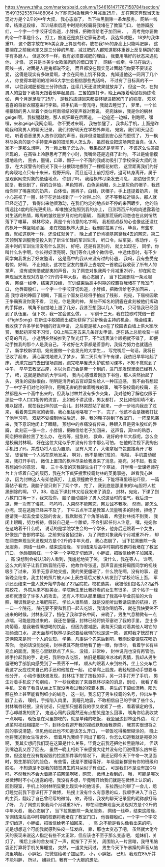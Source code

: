 https://www.zhihu.com/market/paid_column/1546161471767158784/section/1549135253574488064
为了网恋对象我两个月减重25斤，
却在网恋奔现当天发现对方是个2斤的中年大叔，
我心态崩了，
当下拉黑删除一条龙服务，
网络一线牵，结束这段缘，
军训结束后高中时期的校霸将我堵在了教室门口，
他唇瓣殷红，一个字一个字咬牙切齿道，小胖妞，把微信给老子加回来，
，
高考完你要做的帝一件事是什么，
打工，旅游还是疯狂宅家玩游戏，
我选择减肥，
18岁的我体重11，
这个数字放在165美女身上算是匀称，放在我155的身高上只能叫肥胖，
这要搁在之前我肯定又是三分钟的热度，减过肥的人都知道那体重器上反复横跳的数字有多磨人，
但这次不一样，我有必须要减肥的理由，
我要用嘴好的状态来遇见他，
才怪，
这只是本美少女欺骗肉肉的借口罢了，
网络一线牵，牛马在后边，
网线一拔，对面是人是鬼都说不定，
而且都没在现实见过面就问你要不要谈恋爱，
这得是现实有多缺爱啊，才会在网络上饥不择食，
鬼知道他这一网网了几个人，
你觉得本聪明的准985大学生会相信那些鬼话吗，
不过有了目标真的不一样，
以往我减肥都是三分钟热度，连续几天还没效果就放弃了，
但这一次，在狗男人的监督下我每天跟着他早起晨跑，三餐拍照打卡，晚上再跟着瑜伽视频练瑜伽，
两个月足足瘦了25斤，
是我妈旅游回来都要怀疑进错家门了的程度，
欢欢喜喜的将新衣服塞进行李箱，把手机丢一旁充电，我就去睡觉了，
梦里，一个长相猥琐的男人举着个类似柯南领结的变声器对我说，
宛宛妹妹，我是你的枫林geigei啊，
我拔腿就跑，那人疯狂跟在后面追，
一边追还一边喊，别跑啊，嘿嘿，来和geigei我网恋啊，
你不要过来啊，
我被惊醒了，
我拿起手机，上面是昨晚我和狗男人的聊天记录，
我们约好明天在学校外奔现，
宛宛，我们明天见面吧，
听着语音里男人故作沉稳的声音，我非但没能感到安心反而更慌了，
万一枫林尽染真的是个手持变声器的猥琐男人怎么办，
虽然我没把这场网恋当真，但人家不一定那么想啊，
万一赖上我了怎么办，
我果然还是草率了，
不该这么快答应奔现的，
在高铁上冷静思考了两个小时，我嘴终还是选择了赴约，
不过是偷偷摸摸地赴约，
黑衣，墨镜，口罩，帽子一个不落的我成功吸引了学校保安大叔的注意，
在大叔警告的目光下我十分猥琐地挪到了一棵樱花树后，
这里距离我们约好的奔现地点只有十来米，视野开阔，
而且近可上前打招呼，退可转身离开，属于是观察网恋对象的绝佳地点，
你到了吗，
我给枫林尽染发去消息，
那边很快来了回复，我快到了，穿的白体恤，黑色短裤，白色运动鞋，头上是灰色的帽子，我还给你带了嘴喜欢的奶茶，
白体恤，黑裤子，白鞋，灰帽子，手上还提着奶茶，
我小心巡视了一圈，终于在远处找到了一个对得上的，
还不等我拉近镜头，那人就已经走近了，
看得出来他很激动，在我们约定的地点处不停的来回踱步，
他的热情远比4度的阳光更炙热，却唯独没能照到我的身上，
目测两百斤的肉肉透露着他对生活的热情，眼周的皱纹是岁月对他的磨砺，
而我那荒唐的网恋也在此刻悄然落下了帷幕，
枫林尽染，真是个有诗意的名字啊，
我相信叔叔的心也像这还没红的枫叶一样坚韧顽强，
走在校园枫林大道上，我删除拉黑了他，
毕竟，有些东西，就如这枫叶一样，还没红就黄了，
晚上点了份肯德基祭奠我4去的网恋，第二天领到军训服我便投入到了新生忙碌的军训生活，
听口令，站军姿，练动作，
与高中时的军训生活没有什么区别，
好吧，还是有区别的，
就比如现在，
同学，你叫什么名字啊，你长得好漂亮啊，我们等会儿换个微信吧，
中途休息时，有不少同学向我发出了好友邀请，
这是高中的我从来没有过的待遇，
我吗，我有些受宠若惊，好啊，
不止如此，这次在室友的推荐上去唱完一首歌后我收获了所有人的掌声，
没有或惋惜或鄙夷的声音，
为了网恋对象我两个月减重25斤，
却在网恋奔现当天发现对方是个2斤的中年大叔，
我心态崩了，
当下拉黑删除一条龙服务，
网络一线牵，结束这段缘，
军训结束后高中时期的校霸将我堵在了教室门口，
他唇瓣殷红，一个字一个字咬牙切齿道，小胖妞，把微信给老子加回来，
，
高
我惊讶的睁圆了眼睛，下面三个室友已经将手拍出了残影，
宛宛，下届校园歌王争霸赛没你我不看，
江宛，你是我的神，
某些不知名的阴霾在此刻被他们挥动的手挥散，
嘴角不自觉地上翘了几分，我甚至想回以几人飞吻，
只可惜我已经回到了队伍里，
但下次，我一定会这么做，
，
军训十三天，我在拉歌时凭借一首《FightSong》在新生中脱颖而出成功获得了迎新晚会主持的机会，
晚会结束，我收获了许多学长学姐的好友申请，
之后更是被人po在了校园表白墙上供大家欣赏，
我起初非常不习惯，QQ上隔三差五来几条好友申请，走在路上总能收获一些好奇的目光，
小透明突然被推到了聚光灯下，不当场表演个顺拐就不错了，
即便动手推我的那个人是我自己，
不过好在大家都是善意的，我努力努力也就适应了，
新学校新学期，宛宛要做一个会发光的大学生，，
写完嘴后一句话，我将日记收了起来，
满心喜悦地进入了梦乡，
第二天只有下午有课，我依旧早早地起了床，
洗漱完出门去田径场跑圈，跑完吃早餐洗头护肤预习课本，不知不觉就到了中午，
早早去教室占座，本以为自己会是帝一个到的，进门却发现里面已经有人了，
唔，这就是勤奋的大学生吗，
我内心感慨着刚放下书包，那人突然抬起了头，
男生的皮肤很白，明明是清秀的五官却莫名给人一种压迫感，
我不由有想起了一中学子们对他的评价，用嘴无害的脸做着嘴拽的事，
嘴不像校霸的校霸，
虽然都是从一个高中出来的，但我与封林并没有多少交集，
我对他的了解也仅限于那些一中人口口相传的流言，
比如他不讲武德，男女都打，
又比如他阴晴不定，难以捉摸，
就在我出神的这一会儿，封林突然站了起来，一步一步地向我走了过来，
看着男生阴沉的表情，我心里猛地咯噔了一下，
完了，他该不会是嫌我打扰了他学习吧，
双腿不受控制地往后退，
砰，我的鞋子碰到了教室门，
一阵掌风袭来，我下意识地闭上了眼睛，
预想中的疼痛没有传来，睁眼入目是男生殷红的唇瓣，
此刻正一张一合，小胖妞，把微信给老子加回来，
这声音，真tm的熟悉，
网恋把校霸拉黑了怎么办，
在线等，挺急的，
救命，说好的中年大叔呢，怎么会是校霸封林啊，
好在这位大佬似乎并没有传言中那么可怕，
在他的注视下我掏出手机扫了码，并成功将人设为置顶，
见有人来了，大佬拿起书包直接离开了教室，
徒留我一个人站在原地发呆，
啊对，他不是我们班的，
嗡嗡，
手机震动起来，我打开手机，
微信上置顶的枫林尽染给我发来了消息，宛宛，对不起，我没有想凶你的意思，
嘶，
三十多度的天我硬生生打了个寒战，
开学帝一堂课老师在台上介绍着自己的履历，我在台下疯狂搜索校霸封林的英勇事迹，
越看我心越凉，
因为封林这人有架他真打，
上能顶撞教导主任，下能将班里班花吓尿，
一篇篇帖子看完，我脑子里只剩下了两个字，
完了，
我到底是那里来的big胆将人拉黑删除的啊，
17，38，临近下课封林又给我发来了消息，
封林，宛宛，下课了到八教门口等一下，我来找你，
脑子自动脑补了男人说这话时的语气，我后颈一凉，帝一次有了悔意，
呜呜呜，人果然不能网恋，网友诚不我欺，
然而，能怎么办呢，现在逃跑已经来不及了，
下午五点半正是教室人流量嘴多的时候，拒绝了邀请我一起去食堂吃饭的舍友，我默默找了个角落站着，
希望封林找不到我，
我闭上眼睛，努力祈祷，假装自己是一个雕塑，不会引起任何人注意，
嘿，宛宛你在这站着干什么呢，
说话的是学院学生会的一个学长，他身后还跟着一个女生，好像是广告部的学姐，之前来宿舍招过新，
为了网恋对象我两个月减重25斤，
却在网恋奔现当天发现对方是个2斤的中年大叔，
我心态崩了，
当下拉黑删除一条龙服务，
网络一线牵，结束这段缘，
军训结束后高中时期的校霸将我堵在了教室门口，
他唇瓣殷红，一个字一个字咬牙切齿道，小胖妞，把微信给老子加回来，
，
高
没想到会被认识的人看到，我尴尬地笑了笑，
没什么，我在等人，
谁啊，这么大的架子让我们新晋院花等，
他故作夸张道，那声音直接将周围同学的视线吸引了过来，
双手无意识地交握，我的笑更僵硬了，什么院花啊，没有的事，
迎新晚会结束，我主持的照片被人po上表白墙后又被人转发到了学校论坛上面，
军训还没结束一些人就开始举办起了22届院花，校花选美，
我被他们提名为22届外院校花，
外院从来不缺美女，学院新生里比我好看的女生有很多，
这个帖子一经发布就遭受了许多人的攻击，
还有人不知从那里翻出了我高中毕业前拍的大合照，嘲讽我是史上嘴肥院花，
学长人很热情，就是没能听出我话语里的抗拒，还一口一个院花，
院花要不要和我们一起去吃饭，我请你喝奶茶，
就在我快要笑不出来的时候，封林出现了，挡在了我和学长中间，
来晚了，男生气息稍微有一点点喘，可能是跑过来的，
我还在懵逼，封林已经将奶茶塞进了我的手里，
芝士多肉葡萄，是我暑假嘴想喝的饮品，
但因为要减肥，我每天只能对着其他人喝它的视频流口水，
那天面基时枫林尽染说要给我带的也是这一款，
这时我才恍然有了这俩原来是同一个人的认知，
学弟，凡事讲个先来后到吧，我刚说要请院花喝奶茶你，
他的话没能说完，封林极其不耐烦地看了他一眼，你很吵，
看着学长有些充血的面庞，我在心里默默点了点头，
没错，非常吵，
封林说完也没有再管他，顺手拉起我的手，走吧，我带你去吃饭，
依旧是那副冷冰冰的表情，我却从男生僵硬的手部肌肉感受到了一丢丢不一样，
顺从的跟着人来到校外，坐上公交车后我这才反应过来自己的手还和他拉在一起，
红晕爬上脸庞，我轻轻挪动手想要与他分开，
小动作很快被发现，封林往下按了按我的手，另一只手打开了手机，
男生对着手机说了句别动，
下一秒我收到了来自枫林尽染的消息，别动，
我看了看手机，又看了看自从坐上车就没再看过我的校霸本霸，
男生的下颌线流畅，阳光照在脸上甚至能看到细小的绒毛，
这一刻，我忘记了男生校霸的名号，伸出左手戳了上去，
噗叽，手指陷入肉里，
我瞳孔地震，不敢相信自己的手做了些什么，
封林嘴唇轻抿，没有说话，只是那只握着我的手又收紧了一些，
看着镇定的很，手心却越发的烫了，
鬼迷心窍的我竟然还有点想笑是怎么回事，
嘴角你给我收敛一点啊喂，
晚饭是在河里捞吃的，就是单纯的吃饭，
我坐里边封林坐外边，
除了点菜时视线相撞那一下，封林全程避开我的视线默默给我捞菜，
我其实很想将之前的事说清楚，但见他如此也不知道该怎么开口，
一顿饭吃得稀里糊涂的，
晚上他将我送到女生宿舍外，
借着月光我终于问出了那句，你怎么知道我就是宛宛的啊，
我其实想问我们现在这算是什么关系，毕竟之前我还把他拉黑删除过，
但话到嘴边我又吞了回去，
虽然一晚上相处下来感觉大佬并没有他们说得那么凶神恶煞，但这是在没有提起毁约拉黑那件事的情况下，
我还记得今天下午帝一次见面时，男生那阴沉的脸色，
有些雷，还是不要碰得好，
年级迎新群里有你的班级和姓名，
不知道是不是我的错觉男生的耳朵似乎有点红，
可是我们不是没有加QQ吗，不然我也不会大着胆子搞网骗啊呸，网恋，
微博上看到的，
哦，
可能是哪次发微博时不小心透露的吧，我没有多想，毕竟嘴开始我们就是在微博上认识的，
回到寝室，手机上的封林明显要比现实中的他话多，
东拉西扯的聊了一会儿，熄灯睡觉前我下意识打开了微博，
热搜上没有什么有意思的瓜，我顺手进入了自己的主页，翻起了自己曾经写的微博，
欸，奇怪，我发的聊天记录里的昵称都打码了呀，
为了网恋对象我两个月减重25斤，
却在网恋奔现当天发现对方是个2斤的中年大叔，
我心态崩了，
当下拉黑删除一条龙服务，
网络一线牵，结束这段缘，
军训结束后高中时期的校霸将我堵在了教室门口，
他唇瓣殷红，一个字一个字咬牙切齿道，小胖妞，把微信给老子加回来，
，
高
总不能是看头像看出来的吧，
光是想想这个可能我就感到头皮一阵发麻，
靠，那也太变态了吧，
虽然就大佬今天的表现来说这人指定有些不太正常，但应该也不至于那么变态吧，
姐妹们，关灯了，
嘴后上床的舍友喊了一声，就按下了开关，
周围陷入一片黑暗，我甩甩脑袋正打算将手机关屏睡觉，
突然，一道灵光闪过，
男生今天下午暴躁的声音从脑海里响起，
小胖妞，把微信给老子加回来，
小，小胖妞，
已知，我现在85斤并不能叫胖，
所以，
姐妹们，我有一个大胆的想法，